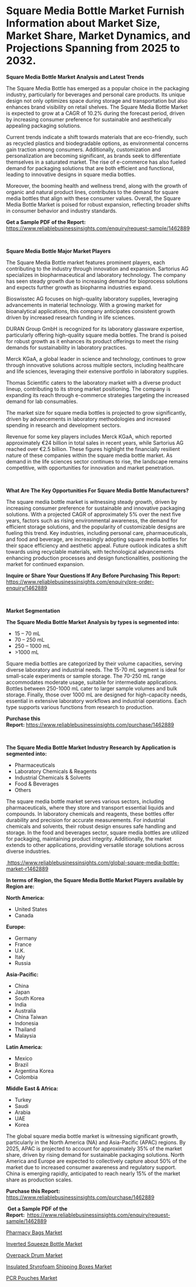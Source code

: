 <p><h1>Square Media Bottle Market Furnish Information about Market Size, Market Share, Market Dynamics, and Projections Spanning from 2025 to 2032.</h1></p><p><strong>Square Media Bottle Market Analysis and Latest Trends</strong></p>
<p><p>The Square Media Bottle has emerged as a popular choice in the packaging industry, particularly for beverages and personal care products. Its unique design not only optimizes space during storage and transportation but also enhances brand visibility on retail shelves. The Square Media Bottle Market is expected to grow at a CAGR of 10.2% during the forecast period, driven by increasing consumer preference for sustainable and aesthetically appealing packaging solutions.</p><p>Current trends indicate a shift towards materials that are eco-friendly, such as recycled plastics and biodegradable options, as environmental concerns gain traction among consumers. Additionally, customization and personalization are becoming significant, as brands seek to differentiate themselves in a saturated market. The rise of e-commerce has also fueled demand for packaging solutions that are both efficient and functional, leading to innovative designs in square media bottles.</p><p>Moreover, the booming health and wellness trend, along with the growth of organic and natural product lines, contributes to the demand for square media bottles that align with these consumer values. Overall, the Square Media Bottle Market is poised for robust expansion, reflecting broader shifts in consumer behavior and industry standards.</p></p>
<p><strong>Get a Sample PDF of the Report:&nbsp;</strong> <a href="https://www.reliablebusinessinsights.com/enquiry/request-sample/1462889?utm_campaign=1847&utm_medium=2&utm_source=Github&utm_content=ia&utm_term=08032025&utm_id=square-media-bottle">https://www.reliablebusinessinsights.com/enquiry/request-sample/1462889</a></p>
<p>&nbsp;</p>
<p><strong>Square Media Bottle Major Market Players</strong></p>
<p><p>The Square Media Bottle market features prominent players, each contributing to the industry through innovation and expansion. Sartorius AG specializes in biopharmaceutical and laboratory technology. The company has seen steady growth due to increasing demand for bioprocess solutions and expects further growth as biopharma industries expand.</p><p>Bioswisstec AG focuses on high-quality laboratory supplies, leveraging advancements in material technology. With a growing market for bioanalytical applications, this company anticipates consistent growth driven by increased research funding in life sciences.</p><p>DURAN Group GmbH is recognized for its laboratory glassware expertise, particularly offering high-quality square media bottles. The brand is poised for robust growth as it enhances its product offerings to meet the rising demands for sustainability in laboratory practices.</p><p>Merck KGaA, a global leader in science and technology, continues to grow through innovative solutions across multiple sectors, including healthcare and life sciences, leveraging their extensive portfolio in laboratory supplies.</p><p>Thomas Scientific caters to the laboratory market with a diverse product lineup, contributing to its strong market positioning. The company is expanding its reach through e-commerce strategies targeting the increased demand for lab consumables.</p><p>The market size for square media bottles is projected to grow significantly, driven by advancements in laboratory methodologies and increased spending in research and development sectors.</p><p>Revenue for some key players includes Merck KGaA, which reported approximately €24 billion in total sales in recent years, while Sartorius AG reached over €2.5 billion. These figures highlight the financially resilient nature of these companies within the square media bottle market. As demand in the life sciences sector continues to rise, the landscape remains competitive, with opportunities for innovation and market penetration.</p></p>
<p>&nbsp;</p>
<p><strong>What Are The Key Opportunities For Square Media Bottle Manufacturers?</strong></p>
<p><p>The square media bottle market is witnessing steady growth, driven by increasing consumer preference for sustainable and innovative packaging solutions. With a projected CAGR of approximately 5% over the next five years, factors such as rising environmental awareness, the demand for efficient storage solutions, and the popularity of customizable designs are fueling this trend. Key industries, including personal care, pharmaceuticals, and food and beverage, are increasingly adopting square media bottles for their space efficiency and aesthetic appeal. Future outlook indicates a shift towards using recyclable materials, with technological advancements enhancing production processes and design functionalities, positioning the market for continued expansion.</p></p>
<p><strong>Inquire or Share Your Questions If Any Before Purchasing This Report:</strong> <a href="https://www.reliablebusinessinsights.com/enquiry/pre-order-enquiry/1462889?utm_campaign=1847&utm_medium=2&utm_source=Github&utm_content=ia&utm_term=08032025&utm_id=square-media-bottle">https://www.reliablebusinessinsights.com/enquiry/pre-order-enquiry/1462889</a></p>
<p>&nbsp;</p>
<p><strong>Market Segmentation</strong></p>
<p><strong>The Square Media Bottle Market Analysis by types is segmented into:</strong></p>
<p><ul><li>15 – 70 mL</li><li>70 – 250 mL</li><li>250 – 1000 mL</li><li>>1000 mL</li></ul></p>
<p><p>Square media bottles are categorized by their volume capacities, serving diverse laboratory and industrial needs. The 15-70 mL segment is ideal for small-scale experiments or sample storage. The 70-250 mL range accommodates moderate usage, suitable for intermediate applications. Bottles between 250-1000 mL cater to larger sample volumes and bulk storage. Finally, those over 1000 mL are designed for high-capacity needs, essential in extensive laboratory workflows and industrial operations. Each type supports various functions from research to production.</p></p>
<p><strong>Purchase this Report:&nbsp;</strong><a href="https://www.reliablebusinessinsights.com/purchase/1462889?utm_campaign=1847&utm_medium=2&utm_source=Github&utm_content=ia&utm_term=08032025&utm_id=square-media-bottle">https://www.reliablebusinessinsights.com/purchase/1462889</a></p>
<p>&nbsp;</p>
<p><strong>The Square Media Bottle Market Industry Research by Application is segmented into:</strong></p>
<p><ul><li>Pharmaceuticals</li><li>Laboratory Chemicals & Reagents</li><li>Industrial Chemicals & Solvents</li><li>Food & Beverages</li><li>Others</li></ul></p>
<p><p>The square media bottle market serves various sectors, including pharmaceuticals, where they store and transport essential liquids and compounds. In laboratory chemicals and reagents, these bottles offer durability and precision for accurate measurements. For industrial chemicals and solvents, their robust design ensures safe handling and storage. In the food and beverages sector, square media bottles are utilized for packaging, maintaining product integrity. Additionally, the market extends to other applications, providing versatile storage solutions across diverse industries.</p></p>
<p><a href="https://www.reliablebusinessinsights.com/global-square-media-bottle-market-r1462889?utm_campaign=1847&utm_medium=2&utm_source=Github&utm_content=ia&utm_term=08032025&utm_id=square-media-bottle">&nbsp;https://www.reliablebusinessinsights.com/global-square-media-bottle-market-r1462889</a></p>
<p><strong>In terms of Region, the Square Media Bottle Market Players available by Region are:</strong></p>
<p>
    <p> <strong> North America: </strong>
        <ul>
            <li>United States</li>
            <li>Canada</li>
        </ul>
        </p> 
    <p> <strong> Europe: </strong>
        <ul>
            <li>Germany</li>
            <li>France</li>
            <li>U.K.</li>
            <li>Italy</li>
            <li>Russia</li>
        </ul>
        </p> 
    <p> <strong> Asia-Pacific: </strong>
        <ul>
            <li>China</li>
            <li>Japan</li>
            <li>South Korea</li>
            <li>India</li>
            <li>Australia</li>
            <li>China Taiwan</li>
            <li>Indonesia</li>
            <li>Thailand</li>
            <li>Malaysia</li>
        </ul>
        </p> 
    <p> <strong> Latin America: </strong>
        <ul>
            <li>Mexico</li>
            <li>Brazil</li>
            <li>Argentina Korea</li>
            <li>Colombia</li>
        </ul>
        </p> 
    <p> <strong> Middle East & Africa: </strong>
        <ul>
            <li>Turkey</li>
            <li>Saudi</li>
            <li>Arabia</li>
            <li>UAE</li>
            <li>Korea</li>
        </ul>
    </p>
    </p>
<p><p>The global square media bottle market is witnessing significant growth, particularly in the North America (NA) and Asia-Pacific (APAC) regions. By 2025, APAC is projected to account for approximately 35% of the market share, driven by rising demand for sustainable packaging solutions. North America and Europe are expected to collectively capture about 50% of the market due to increased consumer awareness and regulatory support. China is emerging rapidly, anticipated to reach nearly 15% of the market share as production scales.</p></p>
<p><strong>Purchase this Report: </strong><a href="https://www.reliablebusinessinsights.com/purchase/1462889?utm_campaign=1847&utm_medium=2&utm_source=Github&utm_content=ia&utm_term=08032025&utm_id=square-media-bottle">https://www.reliablebusinessinsights.com/purchase/1462889</a></p>
<p>&nbsp;<strong>Get a Sample PDF of the Report:&nbsp;&nbsp;</strong><a href="https://www.reliablebusinessinsights.com/enquiry/request-sample/1462889?utm_campaign=1847&utm_medium=2&utm_source=Github&utm_content=ia&utm_term=08032025&utm_id=square-media-bottle">https://www.reliablebusinessinsights.com/enquiry/request-sample/1462889</a></p>
<p><strong></strong></p>
<p><p><a href="https://github.com/snelldimkeod/Market-Research-Report-List-1/blob/main/pharmacy-bags-market.md?utm_campaign=1847&utm_medium=2&utm_source=Github&utm_content=ia&utm_term=08032025&utm_id=square-media-bottle">Pharmacy Bags Market</a></p><p><a href="https://github.com/kitkaeberz5z/Market-Research-Report-List-1/blob/main/inverted-squeeze-bottle-market.md?utm_campaign=1847&utm_medium=2&utm_source=Github&utm_content=ia&utm_term=08032025&utm_id=square-media-bottle">Inverted Squeeze Bottle Market</a></p><p><a href="https://github.com/edriceakeime/Market-Research-Report-List-1/blob/main/overpack-drum-market.md?utm_campaign=1847&utm_medium=2&utm_source=Github&utm_content=ia&utm_term=08032025&utm_id=square-media-bottle">Overpack Drum Market</a></p><p><a href="https://github.com/seppelharjap/Market-Research-Report-List-1/blob/main/insulated-styrofoam-shipping-boxes-market.md?utm_campaign=1847&utm_medium=2&utm_source=Github&utm_content=ia&utm_term=08032025&utm_id=square-media-bottle">Insulated Styrofoam Shipping Boxes Market</a></p><p><a href="https://github.com/olesjaquah/Market-Research-Report-List-1/blob/main/pcr-pouches-market.md?utm_campaign=1847&utm_medium=2&utm_source=Github&utm_content=ia&utm_term=08032025&utm_id=square-media-bottle">PCR Pouches Market</a></p></p>